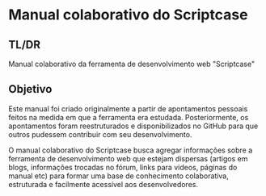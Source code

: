 # Manual colaborativo do Scriptcase

## TL/DR
Manual colaborativo da ferramenta de desenvolvimento web "Scriptcase"

## Objetivo
Este manual foi criado originalmente a partir de apontamentos pessoais feitos na medida em que a ferramenta era estudada. Posteriormente, os apontamentos foram reestruturados e disponibilizados no GitHub para que outros pudessem contribuir com seu desenvolvimento.

O manual colaborativo do Scriptcase busca agregar informações sobre a ferramenta de desenvolvimento web que estejam dispersas (artigos em blogs, informações trocadas no fórum, links para videos, páginas do manual etc) para formar uma base de conhecimento colaborativa, estruturada e facilmente acessível aos desenvolvedores.
